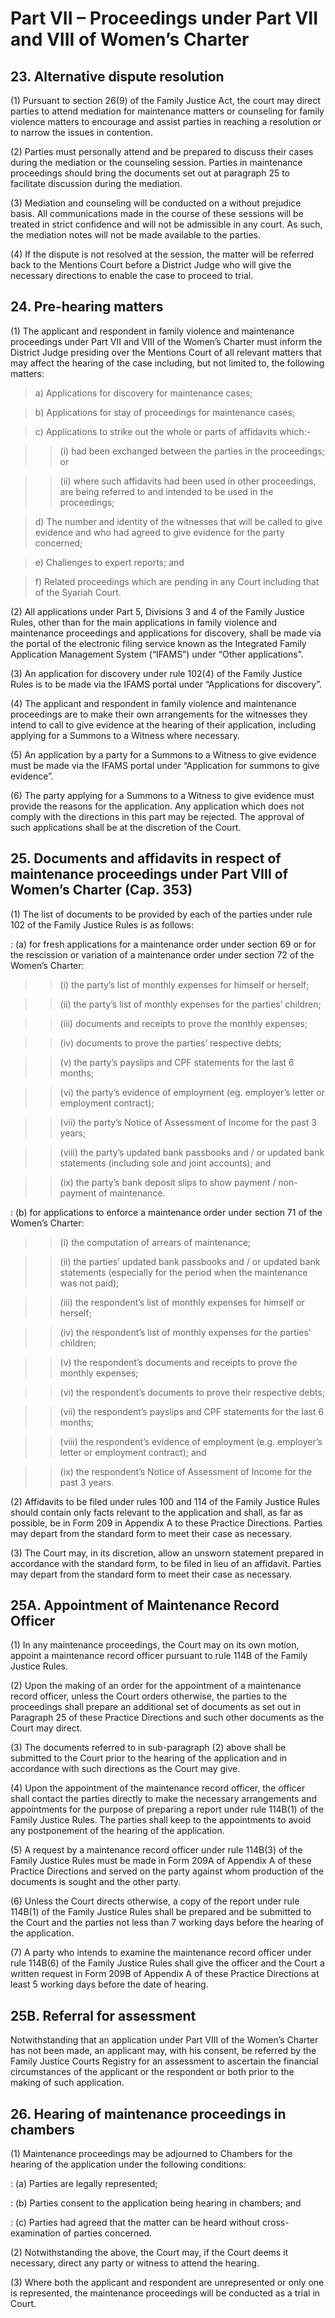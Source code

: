 # Part VII – Proceedings under Part VII and VIII of Women’s Charter

## 23. Alternative dispute resolution

(1) Pursuant to section 26(9) of the Family Justice Act, the court may direct parties to attend
mediation for maintenance matters or counseling for family violence matters to
encourage and assist parties in reaching a resolution or to narrow the issues in
contention.

(2) Parties must personally attend and be prepared to discuss their cases during the
mediation or the counseling session. Parties in maintenance proceedings should bring
the documents set out at paragraph 25 to facilitate discussion during the mediation.

(3) Mediation and counseling will be conducted on a without prejudice basis. All
communications made in the course of these sessions will be treated in strict confidence
and will not be admissible in any court. As such, the mediation notes will not be made
available to the parties.

(4) If the dispute is not resolved at the session, the matter will be referred back to the
Mentions Court before a District Judge who will give the necessary directions to enable
the case to proceed to trial.


## 24. Pre-hearing matters

(1) The applicant and respondent in family violence and maintenance proceedings under
Part VII and VIII of the Women’s Charter must inform the District Judge presiding
over the Mentions Court of all relevant matters that may affect the hearing of the case
including, but not limited to, the following matters:

> a) Applications for discovery for maintenance cases;

> b) Applications for stay of proceedings for maintenance cases;

> c) Applications to strike out the whole or parts of affidavits which:-

>> (i) had been exchanged between the parties in the proceedings; or

>> (ii) where such affidavits had been used in other proceedings, are being
referred to and intended to be used in the proceedings;


> d) The number and identity of the witnesses that will be called to give evidence
and who had agreed to give evidence for the party concerned;

> e) Challenges to expert reports; and

> f) Related proceedings which are pending in any Court including that of the
Syariah Court.

(2) All applications under Part 5, Divisions 3 and 4 of the Family Justice Rules, other than
for the main applications in family violence and maintenance proceedings and
applications for discovery, shall be made via the portal of the electronic filing service
known as the Integrated Family Application Management System (“IFAMS”) under
“Other applications”.

(3) An application for discovery under rule 102(4) of the Family Justice Rules is to be made
via the IFAMS portal under “Applications for discovery”.

(4) The applicant and respondent in family violence and maintenance proceedings are to
make their own arrangements for the witnesses they intend to call to give evidence at
the hearing of their application, including applying for a Summons to a Witness where
necessary.

(5) An application by a party for a Summons to a Witness to give evidence must be made
via the IFAMS portal under “Application for summons to give evidence”.

(6) The party applying for a Summons to a Witness to give evidence must provide the
reasons for the application. Any application which does not comply with the directions
in this part may be rejected. The approval of such applications shall be at the discretion
of the Court.


## 25. Documents and affidavits in respect of maintenance proceedings under Part VIII of Women’s Charter (Cap. 353)

(1) The list of documents to be provided by each of the parties under rule 102 of the Family
Justice Rules is as follows:

: (a) for fresh applications for a maintenance order under section 69 or for the
rescission or variation of a maintenance order under section 72 of the Women’s
Charter:

>> (i) the party’s list of monthly expenses for himself or herself;

>> (ii) the party’s list of monthly expenses for the parties’ children;

>> (iii) documents and receipts to prove the monthly expenses;

>> (iv) documents to prove the parties’ respective debts;

>> (v) the party’s payslips and CPF statements for the last 6 months;

>> (vi) the party’s evidence of employment (eg. employer’s letter or
employment contract);

>> (vii) the party’s Notice of Assessment of Income for the past 3 years;

>> (viii) the party’s updated bank passbooks and / or updated bank statements
(including sole and joint accounts); and

>> (ix) the party’s bank deposit slips to show payment / non-payment of
maintenance.

: (b) for applications to enforce a maintenance order under section 71 of the Women’s
Charter:

>> (i) the computation of arrears of maintenance;

>> (ii) the parties’ updated bank passbooks and / or updated bank statements
(especially for the period when the maintenance was not paid);

>> (iii) the respondent’s list of monthly expenses for himself or herself;

>> (iv) the respondent’s list of monthly expenses for the parties’ children;

>> (v) the respondent’s documents and receipts to prove the monthly expenses;

>> (vi) the respondent’s documents to prove their respective debts;

>> (vii) the respondent’s payslips and CPF statements for the last 6 months;

>> (viii) the respondent’s evidence of employment (e.g. employer’s letter or
employment contract); and

>> (ix) the respondent’s Notice of Assessment of Income for the past 3 years.

(2) Affidavits to be filed under rules 100 and 114 of the Family Justice Rules should contain
only facts relevant to the application and shall, as far as possible, be in Form 209 in
Appendix A to these Practice Directions. Parties may depart from the standard form to
meet their case as necessary.

(3) The Court may, in its discretion, allow an unsworn statement prepared in accordance
with the standard form, to be filed in lieu of an affidavit. Parties may depart from the
standard form to meet their case as necessary.


## 25A. Appointment of Maintenance Record Officer

(1) In any maintenance proceedings, the Court may on its own motion, appoint a
maintenance record officer pursuant to rule 114B of the Family Justice Rules.

(2) Upon the making of an order for the appointment of a maintenance record officer, unless
the Court orders otherwise, the parties to the proceedings shall prepare an additional set
of documents as set out in Paragraph 25 of these Practice Directions and such other
documents as the Court may direct.

(3) The documents referred to in sub-paragraph (2) above shall be submitted to the Court
prior to the hearing of the application and in accordance with such directions as the
Court may give.

(4) Upon the appointment of the maintenance record officer, the officer shall contact the
parties directly to make the necessary arrangements and appointments for the purpose
of preparing a report under rule 114B(1) of the Family Justice Rules. The parties shall
keep to the appointments to avoid any postponement of the hearing of the application.

(5) A request by a maintenance record officer under rule 114B(3) of the Family Justice
Rules must be made in Form 209A of Appendix A of these Practice Directions and
served on the party against whom production of the documents is sought and the other
party.

(6) Unless the Court directs otherwise, a copy of the report under rule 114B(1) of the
Family Justice Rules shall be prepared and be submitted to the Court and the parties not
less than 7 working days before the hearing of the application.

(7) A party who intends to examine the maintenance record officer under rule 114B(6) of
the Family Justice Rules shall give the officer and the Court a written request in Form
209B of Appendix A of these Practice Directions at least 5 working days before the
date of hearing.

## 25B. Referral for assessment

Notwithstanding that an application under Part VIII of the Women’s Charter has not been
made, an applicant may, with his consent, be referred by the Family Justice Courts Registry for
an assessment to ascertain the financial circumstances of the applicant or the respondent or
both prior to the making of such application.


## 26. Hearing of maintenance proceedings in chambers

(1) Maintenance proceedings may be adjourned to Chambers for the hearing of the
application under the following conditions:

: (a) Parties are legally represented;

: (b) Parties consent to the application being hearing in chambers; and

: (c) Parties had agreed that the matter can be heard without cross-examination of
parties concerned.

(2) Notwithstanding the above, the Court may, if the Court deems it necessary, direct any
party or witness to attend the hearing.

(3) Where both the applicant and respondent are unrepresented or only one is represented,
the maintenance proceedings will be conducted as a trial in Court.